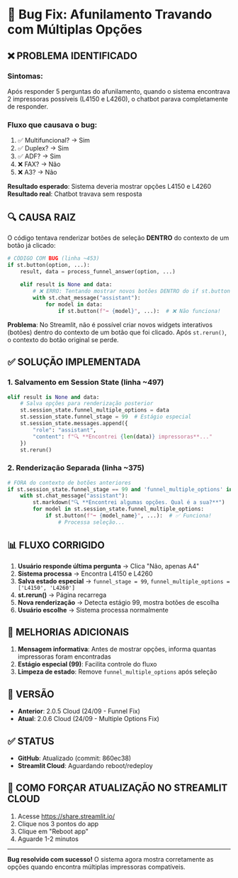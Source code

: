 # 🐛 Bug Fix: Afunilamento Travando com Múltiplas Opções

## ❌ PROBLEMA IDENTIFICADO

### Sintomas:
Após responder 5 perguntas do afunilamento, quando o sistema encontrava 2 impressoras possíveis (L4150 e L4260), o chatbot parava completamente de responder.

### Fluxo que causava o bug:
1. ✅ Multifuncional? → Sim
2. ✅ Duplex? → Sim  
3. ✅ ADF? → Sim
4. ❌ FAX? → Não
5. ❌ A3? → Não

**Resultado esperado**: Sistema deveria mostrar opções L4150 e L4260
**Resultado real**: Chatbot travava sem resposta

## 🔍 CAUSA RAIZ

O código tentava renderizar botões de seleção **DENTRO** do contexto de um botão já clicado:

```python
# CÓDIGO COM BUG (linha ~453)
if st.button(option, ...):
    result, data = process_funnel_answer(option, ...)
    
    elif result is None and data:
        # ❌ ERRO: Tentando mostrar novos botões DENTRO do if st.button()
        with st.chat_message("assistant"):
            for model in data:
                if st.button(f"➡️ {model}", ...):  # ❌ Não funciona!
```

**Problema**: No Streamlit, não é possível criar novos widgets interativos (botões) dentro do contexto de um botão que foi clicado. Após `st.rerun()`, o contexto do botão original se perde.

## ✅ SOLUÇÃO IMPLEMENTADA

### 1. Salvamento em Session State (linha ~497)
```python
elif result is None and data:
    # Salva opções para renderização posterior
    st.session_state.funnel_multiple_options = data
    st.session_state.funnel_stage = 99  # Estágio especial
    st.session_state.messages.append({
        "role": "assistant",
        "content": f"🔍 **Encontrei {len(data)} impressoras**..."
    })
    st.rerun()
```

### 2. Renderização Separada (linha ~375)
```python
# FORA do contexto de botões anteriores
if st.session_state.funnel_stage == 99 and 'funnel_multiple_options' in st.session_state:
    with st.chat_message("assistant"):
        st.markdown("🔍 **Encontrei algumas opções. Qual é a sua?**")
        for model in st.session_state.funnel_multiple_options:
            if st.button(f"➡️ {model_name}", ...):  # ✅ Funciona!
                # Processa seleção...
```

## 📊 FLUXO CORRIGIDO

1. **Usuário responde última pergunta** → Clica "Não, apenas A4"
2. **Sistema processa** → Encontra L4150 e L4260
3. **Salva estado especial** → `funnel_stage = 99`, `funnel_multiple_options = ['L4150', 'L4260']`
4. **st.rerun()** → Página recarrega
5. **Nova renderização** → Detecta estágio 99, mostra botões de escolha
6. **Usuário escolhe** → Sistema processa normalmente

## 🎯 MELHORIAS ADICIONAIS

1. **Mensagem informativa**: Antes de mostrar opções, informa quantas impressoras foram encontradas
2. **Estágio especial (99)**: Facilita controle do fluxo
3. **Limpeza de estado**: Remove `funnel_multiple_options` após seleção

## 📝 VERSÃO

- **Anterior**: 2.0.5 Cloud (24/09 - Funnel Fix)
- **Atual**: 2.0.6 Cloud (24/09 - Multiple Options Fix)

## ✅ STATUS

- **GitHub**: Atualizado (commit: 860ec38)
- **Streamlit Cloud**: Aguardando reboot/redeploy

## 🔄 COMO FORÇAR ATUALIZAÇÃO NO STREAMLIT CLOUD

1. Acesse https://share.streamlit.io/
2. Clique nos 3 pontos do app
3. Clique em "Reboot app"
4. Aguarde 1-2 minutos

---

**Bug resolvido com sucesso!** O sistema agora mostra corretamente as opções quando encontra múltiplas impressoras compatíveis.
